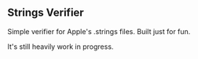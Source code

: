 ## Strings Verifier

Simple verifier for Apple's .strings files. Built just for fun.

It's still heavily work in progress.

